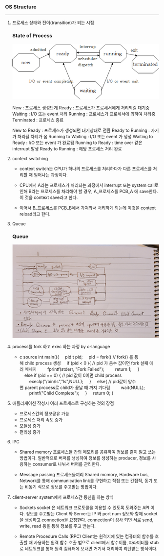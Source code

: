 ### OS Structure
-------------------------------------------
1. 프로세스 상태와 전이(transition)가 되는 시점
    ### State of Process <br>
    ![3-1](./image/3-1.png)

    New : 프로세스 생성단계
    Ready : 프로세스가 프로세서에게 처리되길 대기중
    Waiting : I/O 또는 event 처리
    Running : 프로세스가 프로세서에 의하여 처리중
    Terminated : 프로세스 종료

    New to Ready : 프로세스가 생성되면 대기상태로 전환
    Ready to Running : 자기가 처리될 차례가 옴
    Running to Waiting : I/O 또는 event 가 생성
    Waiting to Ready : I/O 또는 event 가 완료됨
    Running to Ready : time over 같은 interrupt 발생
    Ready to Running : 해당 프로세스 처리 완료

2. context switching
    - context switch는 CPU가 하나의 프로세스를 처리하다가 다른 프로세스를 처리할 때 일어나는 과정이다.

    - CPU에서 A라는 프로세스가 처리되는 과정에서 interrupt 또는 system call로 인해 B라는 프로세스를 처리해야 할 경우, A_프로세스를 PCB_A 에 save한다. 이 것을 context save라고 한다.

    - 이어서 B_프로세스를 PCB_B에서 가져와서 처리하게 되는데 이것을 context reload라고 한다.

3. Queue
    ### Queue <br>
    ![3-2](./image/3-2.png)

4. process를 fork 하고 exec 하는 과정 by c-language
    - c source
            int main(){
                pid t pid;
                pid = fork() // fork() 를 통해 child process 생성
                if (pid < 0 ){ // pid 가 음수 값이면 fork 실패 에러 메세지
                    fprintf(stderr, "Fork Failed");
                    return 1;
                }
                else if (pid == 0) { // pid 값이 0이면 child process
                    execlp("/bin/ls","ls",NULL);
                }
                else{ // pid값이 양수면 parent process로 child가 끝날 때 까지 기다림
                    wait(NULL);
                    printf("Child Complete");
                }
                return 0;
            }

5. 애플리케이션 작성시 여러 프로세스로 구성하는 것의 장점
    - 프로세스간의 정보공유 가능
    - 프로세스 처리 속도 증가
    - 모듈성 증가
    - 편리성 증가


6. IPC
    - Shared memory
        프로세스들 간의 메모리를 공유하여 정보를 같이 읽고 쓰는 방법이다.
        일반적으로 버퍼를 생성하여 정보를 생성하는 producer, 정보를 사용하는 consumer로 나눠서 버퍼를 관리한다.

    - Message passing
        프로세스들끼리 Shared momory, Hardware bus, Network를 통해 communication link를 구현하고 직접 또는 간접적, 동기 또는 비동기 식으로 정보를 주고받는 방법이다.

7. client-server system에서 프로세스간 통신을 하는 방식
    - Sockets
        socket 은 네트워크 프로토콜을 이용할 수 있도록 도와주는 API 이다. 
        정보를 주고받는 Client 와 Server는 IP 와 port num 정보와 함께 socket을 생성하고 connection을 요청한다. connection이 성사 되면 서로 send, write, read 등을 통해 정보를 주고 받는다.

    - Remote Procedure Calls (RPC)
        Client는 원격지에 있는 컴퓨터의 함수를 호출할 때 사용하는 원격 함수 호출 법으로 client에서 함수이름, 파라미터를 stub로 네트워크를 통해 원격 컴퓨터에 보내면 거기서 처리하여 리턴받는 방식이다.
    